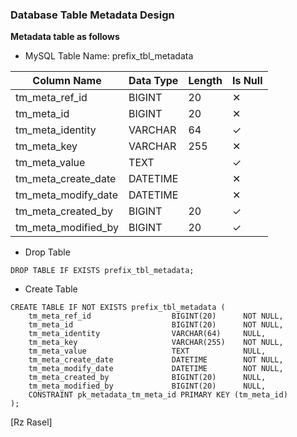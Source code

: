 ### Database Table Metadata Design
**Metadata table as follows**

* MySQL Table Name: prefix_tbl_metadata

| Column Name | Data Type | Length | Is Null |
| ------ | ------ | ------ | ------ |
| tm_meta_ref_id | BIGINT | 20 | ✕ |
| tm_meta_id | BIGINT | 20 | ✕ |
| tm_meta_identity | VARCHAR | 64 | ✓ |
| tm_meta_key | VARCHAR | 255 | ✕ |
| tm_meta_value | TEXT |  | ✓ |
| tm_meta_create_date | DATETIME |  | ✕ |
| tm_meta_modify_date | DATETIME |  | ✕ |
| tm_meta_created_by | BIGINT | 20 | ✓ |
| tm_meta_modified_by | BIGINT | 20 | ✓ |


* Drop Table

```drop_table_metadata
DROP TABLE IF EXISTS prefix_tbl_metadata;
```

* Create Table

```create_table_metadata
CREATE TABLE IF NOT EXISTS prefix_tbl_metadata (
    tm_meta_ref_id                  BIGINT(20)      NOT NULL,
    tm_meta_id                      BIGINT(20)      NOT NULL,
    tm_meta_identity                VARCHAR(64)     NULL,
    tm_meta_key                     VARCHAR(255)    NOT NULL,
    tm_meta_value                   TEXT            NULL,
    tm_meta_create_date             DATETIME        NOT NULL,
    tm_meta_modify_date             DATETIME        NOT NULL,
    tm_meta_created_by              BIGINT(20)      NULL,
    tm_meta_modified_by             BIGINT(20)      NULL,
    CONSTRAINT pk_metadata_tm_meta_id PRIMARY KEY (tm_meta_id)
);
```

[Rz Rasel]
